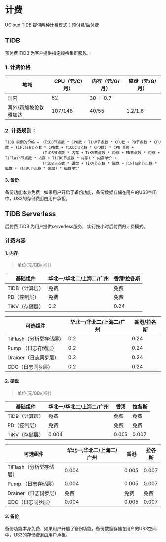 # 计费

UCloud TiDB 提供两种计费模式：预付费/后付费

## TiDB

预付费 TiDB 为客户提供指定规格集群服务。

### 1. 计费价格

| 地域     | CPU（元/C/月）| 内存（元/G/月）| 磁盘（元/G/月）    |
| ------- | ------- | ------- | ------- |
| 国内     | 82      | 30      ｜ 0.7  |
| 海外/新加坡伦敦雅加达     | 107/148     | 40/55      | 1.2/1.6   |

### 2. 计费规则：

    TiDB 实例的价格 = （TiDB节点数 * CPU数 + TiKV节点数 * CPU数 + PD节点数 * CPU数 + TiFlash节点数 * CPU数 + TiCDC节点数 * CPU数) * CPU 单价 + 
                     (TiDB节点数 * 内存 + TiKV节点数 * 内存 + PD节点数 * 内存 + TiFlash节点数 * 内存 + TiCDC节点数 * 内存) * 内存单价 + 
                     (TiDB节点数 * 磁盘 + TiKV节点数 * 磁盘 + TiFlash节点数 * 磁盘 + TiCDC节点数 * 磁盘) * 磁盘单价

#### 3. 备份

备份功能本身免费，如果用户开启了备份功能，备份数据存储在用户的US3空间中，US3的存储费用由用户承担。


## TiDB Serverless

后付费 TiDB 为用户提供serverless服务， 实行按小时后付费的计费模式。

### 计费内容

#### 1. 内存

> 单位(元/GB/小时）

| 基础组件  | 华北一/华北二/上海二/广州 | 香港/拉各斯 |
| ------- | ------- | ------- | 
| TiDB（计算层）    | 免费   | 免费  |
| PD（控制层）     | 免费    | 免费  |
| TiKV（存储层）   | 0.2    | 0.24 |

| 可选组件  | 华北一/华北二/上海二/广州 | 香港/拉各斯 |
| ------- | ------- | ------- | 
| TiFlash（分析型存储层） | 0.2    | 0.24 |
| Pump （日志存储层）    | 0.2    | 0.24  |
| Drainer（日志同步层）| 0.2    | 0.24 |
| CDC（日志同步层）| 0.2    | 0.24 |

#### 2. 硬盘

> 单位(元/GB/小时）

| 基础组件  | 华北一/华北二/上海二/广州 | 香港 | 拉各斯 |
| ------- | ------- | ------- | ------- | 
| TiDB（计算层）    | 免费    | 免费  |  免费  |
| PD（控制层）     | 免费    |  免费  |  免费  |
| TiKV（存储层）   | 0.004  | 0.005  | 0.007 |

| 可选组件  | 华北一/华北二/上海二/广州 | 香港 | 拉各斯 |
| ------- | ------- | ------- | ------- | 
| TiFlash（分析型存储层） | 0.004  | 0.005 |0.007 |
| Pump （日志存储层）   | 0.004  | 0.005 |0.007 |
| Drainer（日志同步层） | 免费    | 免费  | 免费 |
| CDC（日志同步层）| 0.004     | 0.005  |0.007 |

#### 3. 备份

备份功能本身免费，如果用户开启了备份功能，备份数据存储在用户的US3空间中，US3的存储费用由用户承担。
